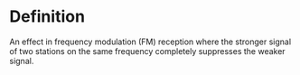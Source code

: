 # Definition

An effect in frequency modulation (FM) reception where the stronger
signal of two stations on the same frequency completely suppresses the
weaker signal.
